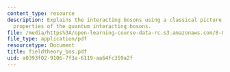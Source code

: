 ```yaml
---
content_type: resource
description: Explains the interacting bosons using a classical picture and low energy
  properties of the quantum interacting bosons.
file: /media/https%3A/open-learning-course-data-rc.s3.amazonaws.com/8-08-statistical-physics-ii-spring-2005/a0393f0291067f3a6119aa64fc359a2f_fieldtheory_bos.pdf
file_type: application/pdf
resourcetype: Document
title: fieldtheory_bos.pdf
uid: a0393f02-9106-7f3a-6119-aa64fc359a2f
---
```

